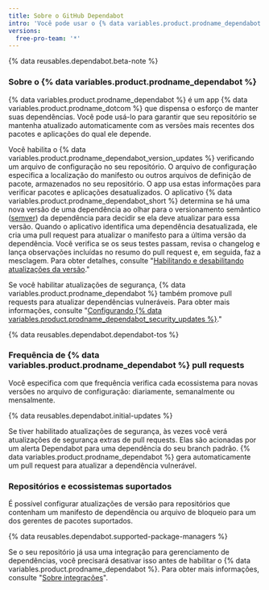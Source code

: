 ```yaml
---
title: Sobre o GitHub Dependabot
intro: 'Você pode usar o {% data variables.product.prodname_dependabot %} para manter os pacotes que usa atualizados para as versões mais recentes.'
versions:
  free-pro-team: '*'
---
```


{% data reusables.dependabot.beta-note %}

### Sobre o {% data variables.product.prodname_dependabot %}

{% data variables.product.prodname_dependabot %} é um app {% data variables.product.prodname_dotcom %} que dispensa o esforço de manter suas dependências. Você pode usá-lo para garantir que seu repositório se mantenha atualizado automaticamente com as versões mais recentes dos pacotes e aplicações do qual ele depende.

Você habilita o {% data variables.product.prodname_dependabot_version_updates %} verificando um arquivo de configuração no seu repositório. O arquivo de configuração especifica a localização do manifesto ou outros arquivos de definição de pacote, armazenados no seu repositório. O app usa estas informações para verificar pacotes e aplicações desatualizados. O aplicativo {% data variables.product.prodname_dependabot_short %} determina se há uma nova versão de uma dependência ao olhar para o versionamento semântico ([semver](https://semver.org/)) da dependência para decidir se ela deve atualizar para essa versão. Quando o aplicativo identifica uma dependência desatualizada, ele cria uma pull request para atualizar o manifesto para a última versão da dependência. Você verifica se os seus testes passam, revisa o changelog e lança observações incluídas no resumo do pull request e, em seguida, faz a mesclagem. Para obter detalhes, consulte "[Habilitando e desabilitando atualizações da versão](/github/administering-a-repository/enabling-and-disabling-version-updates)."

Se você habilitar atualizações de segurança, {% data variables.product.prodname_dependabot %} também promove pull requests para atualizar dependências vulneráveis. Para obter mais informações, consulte "[Configurando {% data variables.product.prodname_dependabot_security_updates %}](/github/managing-security-vulnerabilities/configuring-github-dependabot-security-updates)."

{% data reusables.dependabot.dependabot-tos %}

### Frequência de {% data variables.product.prodname_dependabot %} pull requests

Você especifica com que frequência verifica cada ecossistema para novas versões no arquivo de configuração: diariamente, semanalmente ou mensalmente.

{% data reusables.dependabot.initial-updates %}

Se tiver habilitado atualizações de segurança, às vezes você verá atualizações de segurança extras de pull requests. Elas são acionadas por um alerta Dependabot para uma dependência do seu branch padrão. {% data variables.product.prodname_dependabot %} gera automaticamente um pull request para atualizar a dependência vulnerável.

### Repositórios e ecossistemas suportados

É possível configurar atualizações de versão para repositórios que contenham um manifesto de dependência ou arquivo de bloqueio para um dos gerentes de pacotes suportados.

{% data reusables.dependabot.supported-package-managers %}

Se o seu repositório já usa uma integração para gerenciamento de dependências, você precisará desativar isso antes de habilitar o {% data variables.product.prodname_dependabot %}. Para obter mais informações, consulte "[Sobre integrações](/github/customizing-your-github-workflow/about-integrations)".
